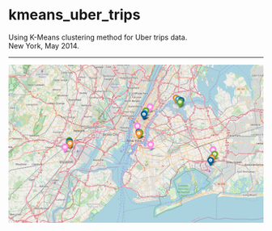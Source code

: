 # kmeans_uber_trips
Using K-Means clustering method for Uber trips data.<br>
New York, May 2014.<hr>

![uber.png](https://github.com/angel-fear/kmeans_uber_trips/blob/main/uber.png?raw=true)
